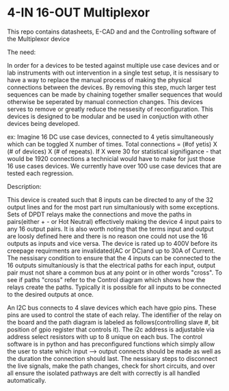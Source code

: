 # 4-IN 16-OUT Multiplexor

This repo contains datasheets, E-CAD and and the Controlling software of the Multiplexor device

The need:

In order for a devices to be tested against multiple use case devices and or lab instruments with out intervention in a single test setup, it is nessisary to have a way to replace the manual process of making the physical connections between the devices. By removing this step, much larger test sequences can be made by chaining together smaller sequences that would otherwise be seperated by manual connection changes. This devices serves to remove or greatly reduce the nessesity of reconfiguration. This devices is designed to be modular and be used in conjuction with other devices being developed. 

ex: Imagine 16 DC use case devices, connected to 4 yetis simultaneously which can be toggled X number of times. Total connections = (#of yetis) X (# of devices) X (# of repeats). If X were 30 for statistical signifigance - that would be 1920 connections a technicial would have to make for just those 16 use cases devices. We currently have over 100 use case devices that are tested each regression. 

Description: 

This device is created such that 8 inputs can be directed to any of the 32 output lines and for the most part run simultaniously with some exceptions. Sets of DPDT relays make the connections and move the paths in pairs(either + - or Hot Neutral) effectively making the device 4 input pairs to any 16 output pairs. It is also worth noting that the terms input and output are loosly defined here and there is no reason one could not use the 16 outputs as inputs and vice versa. The device is rated up to 400V before its creepage requirments are invalidated(AC or DC)and up to 30A of Current. The nessisary condition to ensure that the 4 inputs can be connected to the 16 outputs simultaniously is that the electrical paths for each input, output pair must not share a common bus at any point or in other words "cross". To see if paths "cross" refer to the Control diagram which shows how the relays create the paths. Typically it is possible for all inputs to be connected to the desired outputs at once. 

An I2C bus connects to 4 slave devices which each have gpio pins. These pins are used to control the state of each relay. The identifier of the relay on the board and the path diagram is labeled as follows(controlling slave #, bit position of gpio register that controls it). The i2c address is adjustable via address select resistors with up to 8 unique  on each bus. The control software is in python and has preconfigured functions which simply allow the user to state which input --> output connects should be made as well as the duration the connection should last. The nessisary steps to disconnect the live signals, make the path changes, check for short circuits, and over all ensure the isolated pathways are delt with correctly is all handled automatically. 

